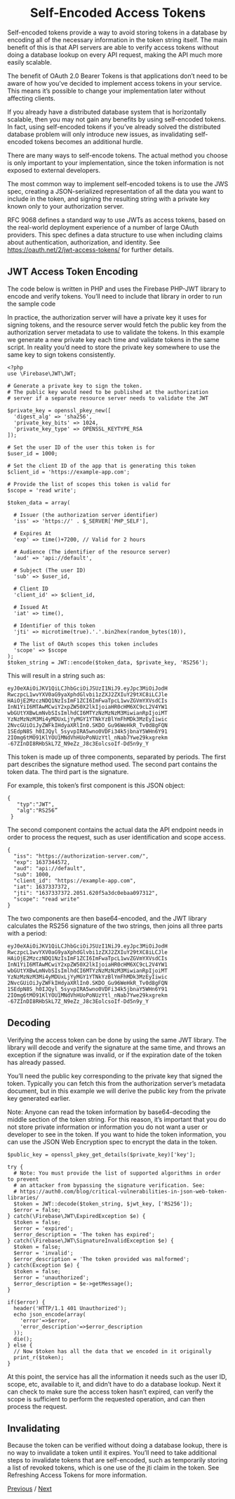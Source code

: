 <h1 align="center">Self-Encoded Access Tokens</h1>

Self-encoded tokens provide a way to avoid storing tokens in a database by encoding all of the necessary information in the token string itself. The main benefit of this is that API servers are able to verify access tokens without doing a database lookup on every API request, making the API much more easily scalable.

The benefit of OAuth 2.0 Bearer Tokens is that applications don’t need to be aware of how you’ve decided to implement access tokens in your service. This means it’s possible to change your implementation later without affecting clients.

If you already have a distributed database system that is horizontally scalable, then you may not gain any benefits by using self-encoded tokens. In fact, using self-encoded tokens if you’ve already solved the distributed database problem will only introduce new issues, as invalidating self-encoded tokens becomes an additional hurdle.

There are many ways to self-encode tokens. The actual method you choose is only important to your implementation, since the token information is not exposed to external developers.

The most common way to implement self-encoded tokens is to use the JWS spec, creating a JSON-serialized representation of all the data you want to include in the token, and signing the resulting string with a private key known only to your authorization server.

RFC 9068 defines a standard way to use JWTs as access tokens, based on the real-world deployment experience of a number of large OAuth providers. This spec defines a data structure to use when including claims about authentication, authorization, and identity. See https://oauth.net/2/jwt-access-tokens/ for further details.

## JWT Access Token Encoding

The code below is written in PHP and uses the Firebase PHP-JWT library to encode and verify tokens. You’ll need to include that library in order to run the sample code

In practice, the authorization server will have a private key it uses for signing tokens, and the resource server would fetch the public key from the authorization server metadata to use to validate the tokens. In this example we generate a new private key each time and validate tokens in the same script. In reality you’d need to store the private key somewhere to use the same key to sign tokens consistently.

```
<?php
use \Firebase\JWT\JWT;

# Generate a private key to sign the token.
# The public key would need to be published at the authorization
# server if a separate resource server needs to validate the JWT

$private_key = openssl_pkey_new([
  'digest_alg' => 'sha256',
  'private_key_bits' => 1024,
  'private_key_type' => OPENSSL_KEYTYPE_RSA
]);

# Set the user ID of the user this token is for
$user_id = 1000;

# Set the client ID of the app that is generating this token
$client_id = 'https://example-app.com';

# Provide the list of scopes this token is valid for
$scope = 'read write';

$token_data = array(

  # Issuer (the authorization server identifier)
  'iss' => 'https://' . $_SERVER['PHP_SELF'],

  # Expires At
  'exp' => time()+7200, // Valid for 2 hours

  # Audience (The identifier of the resource server)
  'aud' => 'api://default',

  # Subject (The user ID)
  'sub' => $user_id,

  # Client ID
  'client_id' => $client_id,

  # Issued At
  'iat' => time(),

  # Identifier of this token
  'jti' => microtime(true).'.'.bin2hex(random_bytes(10)),

  # The list of OAuth scopes this token includes
  'scope' => $scope
);
$token_string = JWT::encode($token_data, $private_key, 'RS256');
```

This will result in a string such as:

```
eyJ0eXAiOiJKV1QiLCJhbGciOiJSUzI1NiJ9.eyJpc3MiOiJodH
RwczpcL1wvYXV0aG9yaXphdGlvbi1zZXJ2ZXIuY29tXC8iLCJle
HAiOjE2MzczNDQ1NzIsImF1ZCI6ImFwaTpcL1wvZGVmYXVsdCIs
InN1YiI6MTAwMCwiY2xpZW50X2lkIjoiaHR0cHM6XC9cL2V4YW1
wbGUtYXBwLmNvbSIsImlhdCI6MTYzNzMzNzM3MiwianRpIjoiMT
YzNzMzNzM3Mi4yMDUxLjYyMGY1YTNkYzBlYmFhMDk3MzEyIiwic
2NvcGUiOiJyZWFkIHdyaXRlIn0.SKDO_Gu96WeHkR_Tv0d8gFQN
1SEdpN8S_h0IJQyl_5syvpIRA5wno0VDFi34k5jbnaY5WHn6Y91
2IOmg6tMO91KlYOU1MNdVhHUoPoNUzYtl_nNab7Ywe29kxgrekm
-67ZInDI8RHbSkL7Z_N9eZz_J8c3EolcsoIf-Dd5n9y_Y
```

This token is made up of three components, separated by periods. The first part describes the signature method used. The second part contains the token data. The third part is the signature.

For example, this token’s first component is this JSON object:

```
{
   "typ":"JWT",
   "alg":"RS256”
 }
```

The second component contains the actual data the API endpoint needs in order to process the request, such as user identification and scope access.

```
{
  "iss": "https://authorization-server.com/",
  "exp": 1637344572,
  "aud": "api://default",
  "sub": 1000,
  "client_id": "https://example-app.com",
  "iat": 1637337372,
  "jti": "1637337372.2051.620f5a3dc0ebaa097312",
  "scope": "read write"
}
```

The two components are then base64-encoded, and the JWT library calculates the RS256 signature of the two strings, then joins all three parts with a period:

```
eyJ0eXAiOiJKV1QiLCJhbGciOiJSUzI1NiJ9.eyJpc3MiOiJodH
RwczpcL1wvYXV0aG9yaXphdGlvbi1zZXJ2ZXIuY29tXC8iLCJle
HAiOjE2MzczNDQ1NzIsImF1ZCI6ImFwaTpcL1wvZGVmYXVsdCIs
InN1YiI6MTAwMCwiY2xpZW50X2lkIjoiaHR0cHM6XC9cL2V4YW1
wbGUtYXBwLmNvbSIsImlhdCI6MTYzNzMzNzM3MiwianRpIjoiMT
YzNzMzNzM3Mi4yMDUxLjYyMGY1YTNkYzBlYmFhMDk3MzEyIiwic
2NvcGUiOiJyZWFkIHdyaXRlIn0.SKDO_Gu96WeHkR_Tv0d8gFQN
1SEdpN8S_h0IJQyl_5syvpIRA5wno0VDFi34k5jbnaY5WHn6Y91
2IOmg6tMO91KlYOU1MNdVhHUoPoNUzYtl_nNab7Ywe29kxgrekm
-67ZInDI8RHbSkL7Z_N9eZz_J8c3EolcsoIf-Dd5n9y_Y
```

## Decoding

Verifying the access token can be done by using the same JWT library. The library will decode and verify the signature at the same time, and throws an exception if the signature was invalid, or if the expiration date of the token has already passed.

You’ll need the public key corresponding to the private key that signed the token. Typically you can fetch this from the authorization server’s metadata document, but in this example we will derive the public key from the private key generated earlier.

Note: Anyone can read the token information by base64-decoding the middle section of the token string. For this reason, it’s important that you do not store private information or information you do not want a user or developer to see in the token. If you want to hide the token information, you can use the JSON Web Encryption spec to encrypt the data in the token.

```
$public_key = openssl_pkey_get_details($private_key)['key'];

try {
  # Note: You must provide the list of supported algorithms in order to prevent
  # an attacker from bypassing the signature verification. See:
  # https://auth0.com/blog/critical-vulnerabilities-in-json-web-token-libraries/
  $token = JWT::decode($token_string, $jwt_key, ['RS256']);
  $error = false;
} catch(\Firebase\JWT\ExpiredException $e) {
  $token = false;
  $error = 'expired';
  $error_description = 'The token has expired';
} catch(\Firebase\JWT\SignatureInvalidException $e) {
  $token = false;
  $error = 'invalid';
  $error_description = 'The token provided was malformed';
} catch(Exception $e) {
  $token = false;
  $error = 'unauthorized';
  $error_description = $e->getMessage();
}

if($error) {
  header('HTTP/1.1 401 Unauthorized');
  echo json_encode(array(
    'error'=>$error,
    'error_description'=>$error_description
  ));
  die();
} else {
  // Now $token has all the data that we encoded in it originally
  print_r($token);
}
```

At this point, the service has all the information it needs such as the user ID, scope, etc, available to it, and didn’t have to do a database lookup. Next it can check to make sure the access token hasn’t expired, can verify the scope is sufficient to perform the requested operation, and can then process the request.

## Invalidating

Because the token can be verified without doing a database lookup, there is no way to invalidate a token until it expires. You’ll need to take additional steps to invalidate tokens that are self-encoded, such as temporarily storing a list of revoked tokens, which is one use of the jti claim in the token. See Refreshing Access Tokens for more information.

[Previous](https:// "Previous")
/
[Next](https:// "Next")
